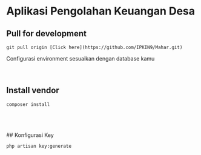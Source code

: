 # Aplikasi Pengolahan Keuangan Desa

## Pull for development

```
git pull origin [Click here](https://github.com/IPKIN9/Mahar.git)
```
Configurasi environment sesuaikan dengan database kamu
<br />
<br />
<br />
## Install vendor

```
composer install
```
<br />
<br />
<br />
## Konfigurasi Key

```
php artisan key:generate
```
